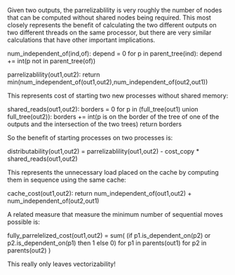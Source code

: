 
Given two outputs, the parrelizablility is very roughly the number of nodes that can be computed without shared nodes being required. This most closely represents the benefit of calculating the two different outputs on two different threads on the same processor, but there are very similar calculations that have other important implications.

num_independent_of(ind,of):
    depend = 0
    for p in parent_tree(ind):
        depend += int(p not in parent_tree(of))

parrelizablility(out1,out2):
    return min(num_independent_of(out1,out2),num_independent_of(out2,out1))

This represents cost of starting two new processes without shared memory:

shared_reads(out1,out2):
    borders = 0
    for p in (full_tree(out1) union full_tree(out2)):
        borders += int(p is on the border of the tree of one of the outputs and the intersection of the two trees)
    return borders

So the benefit of starting processes on two processes is:

distributability(out1,out2) = parrelizablility(out1,out2) - cost_copy * shared_reads(out1,out2)

This represents the unnecessary load placed on the cache by computing them in sequence using the same cache:

cache_cost(out1,out2):
    return num_independent_of(out1,out2) + num_independent_of(out2,out1)

A related measure that measure the minimum number of sequential moves possible is:

fully_parrelelized_cost(out1,out2) =
    sum(
        (if p1.is_dependent_on(p2) or p2.is_dependent_on(p1) then 1 else 0)
            for p1 in parents(out1)
                for p2 in parents(out2)
    )


This really only leaves vectorizability!
